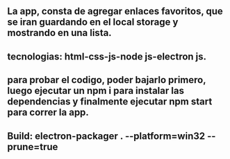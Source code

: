 ## La app, consta de agregar enlaces favoritos, que se iran guardando en el local storage  y mostrando en una lista.
## tecnologias: html-css-js-node js-electron js.
## para probar el codigo, poder bajarlo primero, luego ejecutar un npm i para instalar las dependencias y finalmente ejecutar npm start para correr la app.
## Build: electron-packager . <name of package.json> --platform=win32 --prune=true